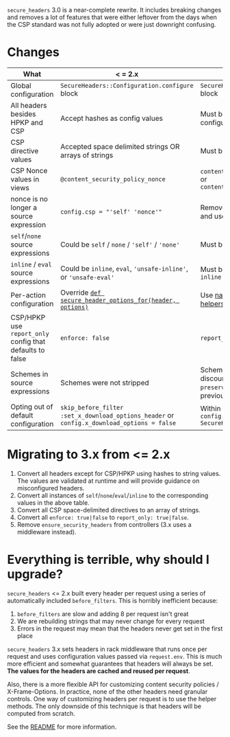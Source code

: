 `secure_headers` 3.0 is a near-complete rewrite. It includes breaking changes and removes a lot of features that were either leftover from the days when the CSP standard was not fully adopted or were just downright confusing.

Changes
==

| What                                                     | < = 2.x                                                                                                                                                                                         | >= 3.0                                                                                                                                                                       |
| ----------------------------------                       | ----------------------------------------------------------                                                                                                                                      | ---------------------------------------------------------------------------------------------------------------------------------------------------------------------------- |
| Global configuration                                     | `SecureHeaders::Configuration.configure` block                                                                                                                                                  | `SecureHeaders::Configuration.default` block                                                                                                                                 |
| All headers besides HPKP and CSP                         | Accept hashes as config values                                                                                                                                                                  | Must be strings (validated during configuration)                                                                                                                             |
| CSP directive values                                     | Accepted space delimited strings OR arrays of strings                                                                                                                                           | Must be arrays of strings                                                                                                                                                    |
| CSP Nonce values in views                                | `@content_security_policy_nonce`                                                                                                                                                                | `content_security_policy_nonce(:script)` or `content_security_policy_nonce(:style)`                                                                                              |
| nonce is no longer a source expression                   | `config.csp = "'self' 'nonce'"`                                                                                                                                                                 | Remove `'nonce'` from source expression and use [nonce helpers](https://github.com/twitter/secureheaders#nonce).                                                             |
| `self`/`none` source expressions                         | Could be `self` / `none` / `'self'` / `'none'`                                                                                                                                                  | Must be `'self'` or `'none'`                                                                                                                                                 |
| `inline` / `eval` source expressions                     | Could be `inline`, `eval`, `'unsafe-inline'`, or `'unsafe-eval'`                                                                                                                                | Must be `'unsafe-eval'` or `'unsafe-inline'`                                                                                                                                 |
| Per-action configuration                                 | Override [`def secure_header_options_for(header, options)`](https://github.com/twitter/secureheaders/commit/bb9ebc6c12a677aad29af8e0f08ffd1def56efec#diff-04c6e90faac2675aa89e2176d2eec7d8R111) | Use [named overrides](https://github.com/twitter/secureheaders#named-overrides) or [per-action helpers](https://github.com/twitter/secureheaders#per-action-configuration)   |
| CSP/HPKP use `report_only` config that defaults to false | `enforce: false`                                                                                                                                                                                | `report_only: false`                                                                                                                                                         |
| Schemes in source expressions                            | Schemes were not stripped                                                                                                                                                                       | Schemes are stripped by default to discourage mixed content. Setting `preserve_schemes: true` will revert to previous behavior                                               |
| Opting out of default configuration                      | `skip_before_filter :set_x_download_options_header` or `config.x_download_options = false`                                                                                                      | Within default block: `config.x_download_options = SecureHeaders::OPT_OUT`                                                                                                   |

Migrating to 3.x from <= 2.x
==

1. Convert all headers except for CSP/HPKP using hashes to string values. The values are validated at runtime and will provide guidance on misconfigured headers.
1. Convert all instances of `self`/`none`/`eval`/`inline` to the corresponding values in the above table.
1. Convert all CSP space-delimited directives to an array of strings.
1. Convert all `enforce: true|false` to `report_only: true|false`. 
1. Remove `ensure_security_headers` from controllers (3.x uses a middleware instead).

Everything is terrible, why should I upgrade?
==

`secure_headers` <= 2.x built every header per request using a series of automatically included `before_filters`. This is horribly inefficient because:

1. `before_filters` are slow and adding 8 per request isn't great
1. We are rebuilding strings that may never change for every request
1. Errors in the request may mean that the headers never get set in the first place

`secure_headers` 3.x sets headers in rack middleware that runs once per request and uses configuration values passed via `request.env`. This is much more efficient and somewhat guarantees that headers will always be set. **The values for the headers are cached and reused per request**.

Also, there is a more flexible API for customizing content security policies / X-Frame-Options. In practice, none of the other headers need granular controls. One way of customizing headers per request is to use the helper methods. The only downside of this technique is that headers will be computed from scratch.

See the [README](README.md) for more information.
